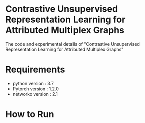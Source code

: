 # Contrastive Unsupervised  Representation Learning for Attributed Multiplex Graphs
The code and experimental details of "Contrastive Unsupervised  Representation Learning for Attributed Multiplex Graphs"
# Requirements
* python version : 3.7 
* Pytorch version : 1.2.0
* networkx version : 2.1
# How to Run
```
       
```




